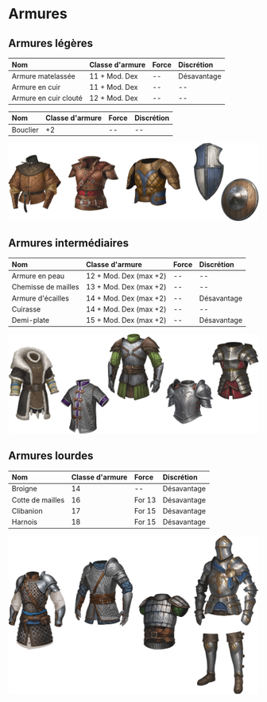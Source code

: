 # Armures 

## Armures légères

| Nom | Classe d'armure | Force | Discrétion |
| :- | :- | :- | :- |
| Armure matelassée | 11 + Mod. Dex | -- | Désavantage |
| Armure en cuir | 11 + Mod. Dex | -- | -- |
| Armure en cuir clouté | 12 + Mod. Dex | -- | -- |

| Nom | Classe d'armure | Force | Discrétion |
| :- | :- | :- | :- |
| Bouclier | +2 | -- | -- |

<img src="_media/equipement/legers-boucliers.png" alt="Armures légères et boucliers" class="armor" data-no-zoom />

## Armures intermédiaires

| Nom | Classe d'armure | Force | Discrétion |
| :- | :- | :- | :- |
| Armure en peau | 12 + Mod. Dex (max +2) | -- | -- |
| Chemisse de mailles | 13 + Mod. Dex (max +2) | -- | -- |
| Armure d'écailles | 14 + Mod. Dex (max +2) | -- | Désavantage |
| Cuirasse | 14 + Mod. Dex (max +2) | -- | -- |
| Demi-plate | 15 + Mod. Dex (max +2) | -- | Désavantage |

<img src="_media/equipement/intermediaires.png" alt="Armures intermédiaires" class="armor" data-no-zoom />

## Armures lourdes

| Nom | Classe d'armure | Force | Discrétion |
| :- | :- | :- | :- |
| Broigne | 14 | -- | Désavantage |
| Cotte de mailles | 16 | For 13 | Désavantage |
| Clibanion | 17 | For 15 | Désavantage |
| Harnois | 18 | For 15 | Désavantage |

<img src="_media/equipement/lourds.png" alt="Armures lourdes" class="armor" data-no-zoom />